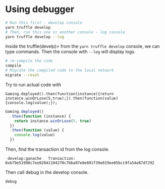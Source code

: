 # Using debugger

```bash
# Run this first - develop console
yarn truffle develop
# Then, run this one in another console - log console
yarn truffle develop --log
```

Inside the truffle(develp)> from the `yarn truffle develop` console, we can type commands. Then the console with `--log` will display logs.

```bash
# re-compile the code
compile
# Migrate the compiled code to the local network
migrate --reset
```

Try to run actual code with

`Gaming.deployed().then(function(instance){return instance.winOrLose(5,true);}).then(function(value){console.log(value);});`

```js
Gaming.deployed()
  .then(function (instance) {
    return instance.winOrLose(5, true)
  })
  .then(function (value) {
    console.log(value)
  })
```

Then, find the transaction id from the log console.

```
 develop:ganache   Transaction: 0xb79e51998c7ee02041104270c7bba97e8e891f39e019ee05bcc9fa54e87d7292
```

Then call debug in the develop console.

```bash
debug
```
